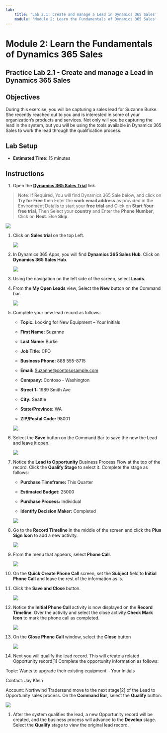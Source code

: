 ```yaml
---
lab:
    title: 'Lab 2.1: Create and manage a Lead in Dynamics 365 Sales'
    module: 'Module 2: Learn the Fundamentals of Dynamics 365 Sales'
---
```


Module 2: Learn the Fundamentals of Dynamics 365 Sales
========================

## Practice Lab 2.1 - Create and manage a Lead in Dynamics 365 Sales

## Objectives

During this exercise, you will be capturing a sales lead for Suzanne Burke. She recently reached out to you and is interested in some of your organization’s products and services. Not only will you be capturing the lead in the system, but you will be using the tools available in Dynamics 365 Sales to work the lead through the qualification process.


## Lab Setup

  - **Estimated Time**: 15 minutes

## Instructions

1. Open the **[Dynamics 365 Sales Trial](https://dynamics.microsoft.com/en-us/dynamics-365-free-trial/)** link. 

>Note: If Required, You will find Dynamics 365 Sale below, and click on **Try for Free** then Enter the **work email address** as provided in the Environment Details to start your **free trial** and Click on **Start Your free trial**, Then Select your **country** and Enter the **Phone Number**,  Click on **Next**. Else **Skip**.

   ![](images/Mb910Lab.png)
   
1. Click on **Sales trial** on the top Left.

   ![](images/Lab-01.png)
 
1. In Dynamics 365 Apps, you will find **Dynamics 365 Sales Hub**. Click on **Dynamics 365 Sales Hub**.

   ![](images/Lab-02.png)
   
1. Using the navigation on the left side of the screen, select **Leads**. 

1. From the **My Open Leads** view, Select the **New** button on the Command bar.

   ![](images/Image-03.png)  

1. Complete your new lead record as follows:

	- **Topic:** Looking for New Equipment – Your Initials

	- **First Name:** Suzanne

	- **Last Name:** Burke

	- **Job Title:** CFO

	- **Business Phone:** 888 555-8715

	- **Email:** Suzanne@contososample.com

	- **Company:** Contoso - Washington

	- **Street 1:** 1989 Smith Ave

	- **City:** Seattle

	- **State/Province:** WA

	- **ZIP/Postal Code:** 98001 

   ![](images/Image-05.png)  

1. Select the **Save** button on the Command Bar to save the new the Lead and leave it open. 

   ![](images/Image-04.png)  

1. Notice the **Lead to Opportunity** Business Process Flow at the top of the record. Click the **Qualify Stage** to select it. Complete the stage as follows:

	- **Purchase Timeframe:** This Quarter

	- **Estimated Budget:** 25000 

	- **Purchase Process:** Individual

	- **Identify Decision Maker:** Completed

   ![](images/Image-06.png) 

1. Go to the **Record Timeline** in the middle of the screen and click the **Plus Sign Icon** to add a new activity. 

   ![](images/Image-07.png) 

1. From the menu that appears, select **Phone Call**.

   ![](images/Image-08.png)

1. On the **Quick Create Phone Call** screen, set the **Subject** field to **Initial Phone Call** and leave the rest of the information as is. 

1. Click the **Save and Close** button.

   ![](images/Image-09.png)

1. Notice the **Initial Phone Call** activity is now displayed on the **Record Timeline**. Over the activity and select the close activity **Check Mark Icon** to mark the phone call as completed.
 
   ![](images/Image-11.png) 

1. On the **Close Phone Call** window, select the **Close** button 

   ![](images/Image-12.png)

1. Next you will qualify the lead record. This will create a related Opportunity record[1] Complete the opportunity information as follows:

Topic: Wants to upgrade their existing equipment – Your Initials

Contact: Jay Klein

Account: Northwind Tradersand move to the next stage[2] of the Lead to Opportunity sales process. On the **Command Bar**, select the **Qualify** button. 

   ![](images/Image-18.png)

1. After the system qualifies the lead, a new Opportunity record will be created, and the business process will advance to the **Develop** stage. Select the **Qualify** stage to view the original lead record. 
